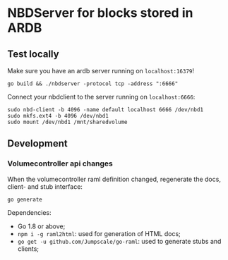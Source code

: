 # NBDServer for blocks stored in ARDB


## Test locally

Make sure you have an ardb server running on `localhost:16379`!

```
go build && ./nbdserver -protocol tcp -address ":6666"
```

Connect your nbdclient to the server running on `localhost:6666`:

```
sudo nbd-client -b 4096 -name default localhost 6666 /dev/nbd1
sudo mkfs.ext4 -b 4096 /dev/nbd1
sudo mount /dev/nbd1 /mnt/sharedvolume
```

## Development

### Volumecontroller api changes

When the volumecontroller raml definition changed, regenerate the docs, client- and stub interface:

```
go generate
```

Dependencies:

+ Go 1.8 or above;
+ `npm i -g raml2html`: used for generation of HTML docs;
+ `go get -u github.com/Jumpscale/go-raml`: used to generate stubs and clients;
